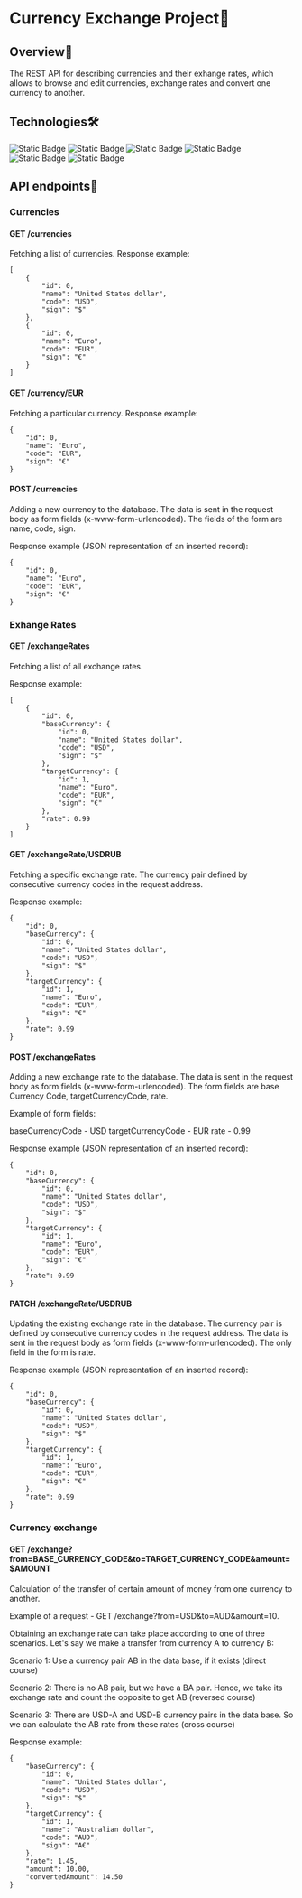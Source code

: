 # Currency Exchange Project💱



## Overview📝

The REST API for describing currencies and their exhange rates, which allows to browse and edit currencies, exchange rates and convert one currency to another.

## Technologies🛠️
![Static Badge](https://img.shields.io/badge/Java-brightgreen)
![Static Badge](https://img.shields.io/badge/Maven-blue)
![Static Badge](https://img.shields.io/badge/Java%20Servlets-orange)
![Static Badge](https://img.shields.io/badge/JDBC-grey)
![Static Badge](https://img.shields.io/badge/SQLite-purple)
![Static Badge](https://img.shields.io/badge/Tomcat-yellow)

## API endpoints🚩

### Currencies

#### GET /currencies

Fetching a list of currencies. Response example:

```
[
    {
        "id": 0,
        "name": "United States dollar",
        "code": "USD",
        "sign": "$"
    },   
    {
        "id": 0,
        "name": "Euro",
        "code": "EUR",
        "sign": "€"
    }
]
```

#### GET /currency/EUR 

Fetching a particular currency. Response example:
```
{
    "id": 0,
    "name": "Euro",
    "code": "EUR",
    "sign": "€"
}
```

#### POST /currencies

Adding a new currency to the database. The data is sent in the request body as form fields (x-www-form-urlencoded). The fields of the form are name, code, sign. 

Response example (JSON representation of an inserted record):
```
{
    "id": 0,
    "name": "Euro",
    "code": "EUR",
    "sign": "€"
}
```

### Exhange Rates

#### GET /exchangeRates

Fetching a list of all exchange rates. 

Response example:

```
[
    {
        "id": 0,
        "baseCurrency": {
            "id": 0,
            "name": "United States dollar",
            "code": "USD",
            "sign": "$"
        },
        "targetCurrency": {
            "id": 1,
            "name": "Euro",
            "code": "EUR",
            "sign": "€"
        },
        "rate": 0.99
    }
]
```

#### GET /exchangeRate/USDRUB

Fetching a specific exchange rate. The currency pair defined by consecutive currency codes in the request address.

Response example:

```
{
    "id": 0,
    "baseCurrency": {
        "id": 0,
        "name": "United States dollar",
        "code": "USD",
        "sign": "$"
    },
    "targetCurrency": {
        "id": 1,
        "name": "Euro",
        "code": "EUR",
        "sign": "€"
    },
    "rate": 0.99
}

```

#### POST /exchangeRates

Adding a new exchange rate to the database. The data is sent in the request body as form fields (x-www-form-urlencoded). The form fields are base Currency Code, targetCurrencyCode, rate. 

Example of form fields:

baseCurrencyCode - USD
targetCurrencyCode - EUR
rate - 0.99

Response example (JSON representation of an inserted record):

```
{
    "id": 0,
    "baseCurrency": {
        "id": 0,
        "name": "United States dollar",
        "code": "USD",
        "sign": "$"
    },
    "targetCurrency": {
        "id": 1,
        "name": "Euro",
        "code": "EUR",
        "sign": "€"
    },
    "rate": 0.99
}
```

#### PATCH /exchangeRate/USDRUB

Updating the existing exchange rate in the database. The currency pair is defined by consecutive currency codes in the request address. The data is sent in the request body as form fields (x-www-form-urlencoded). The only field in the form is rate.

Response example (JSON representation of an inserted record):

```
{
    "id": 0,
    "baseCurrency": {
        "id": 0,
        "name": "United States dollar",
        "code": "USD",
        "sign": "$"
    },
    "targetCurrency": {
        "id": 1,
        "name": "Euro",
        "code": "EUR",
        "sign": "€"
    },
    "rate": 0.99
}
```

### Currency exchange

#### GET /exchange?from=BASE_CURRENCY_CODE&to=TARGET_CURRENCY_CODE&amount=$AMOUNT

Calculation of the transfer of certain amount of money from one currency to another.

Example of a request - GET /exchange?from=USD&to=AUD&amount=10.

Obtaining an exchange rate can take place according to one of three scenarios. Let's say we make a transfer from currency A to currency B:

Scenario 1: Use a currency pair AB in the data base, if it exists (direct course)

Scenario 2: There is no AB pair, but we have a BA pair. Hence, we take its exchange rate and count the opposite to get AB (reversed course)

Scenario 3: There are USD-A and USD-B currency pairs in the data base. So we can calculate the AB rate from these rates (cross course)

Response example:

```
{
    "baseCurrency": {
        "id": 0,
        "name": "United States dollar",
        "code": "USD",
        "sign": "$"
    },
    "targetCurrency": {
        "id": 1,
        "name": "Australian dollar",
        "code": "AUD",
        "sign": "A€"
    },
    "rate": 1.45,
    "amount": 10.00,
    "convertedAmount": 14.50
}

```
